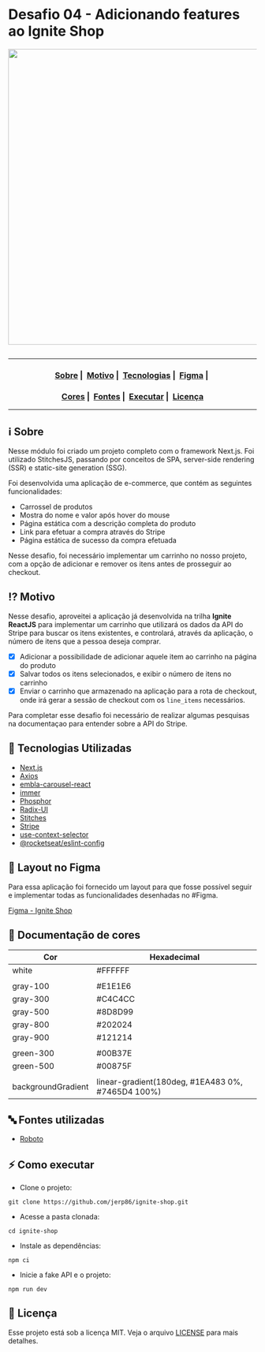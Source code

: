 # Desafio 04 - Adicionando features ao Ignite Shop

<p align="center" >
  <img src="https://user-images.githubusercontent.com/54115624/218580885-67a7ba7a-cee3-40ed-84a4-7ad5df82c504.png" alt="" width="600" />
</>

<p align="center">
  <a href="LICENSE">
    <img src="https://img.shields.io/badge/License-MIT-green.svg" alt="" />
  </a>
</p>

---

<h3 align="center">
  <a href="#information_source-sobre">Sobre</a>&nbsp;|&nbsp;
  <a href="#interrobang-motivo">Motivo</a>&nbsp;|&nbsp;
  <a href="#rocket-tecnologias-utilizadas">Tecnologias</a>&nbsp;|&nbsp;
  <a href="#art-layout-no-figma">Figma</a>&nbsp;|&nbsp;
</h3>
<h3 align="center">
  <a href="#rainbow-documenta%C3%A7%C3%A3o-de-cores">Cores</a>&nbsp;|&nbsp;
  <a href="#abc-fontes-utilizadas">Fontes</a>&nbsp;|&nbsp;
  <a href="#zap-como-executar">Executar</a>&nbsp;|&nbsp;
  <a href="#memo-licen%C3%A7a">Licença</a>
</h3>

---

## :information_source: Sobre

Nesse módulo foi criado um projeto completo com o framework Next.js. Foi utilizado StitchesJS, passando por conceitos de SPA, server-side rendering (SSR) e static-site generation (SSG).

Foi desenvolvida uma aplicação de e-commerce, que contém as seguintes funcionalidades:

- Carrossel de produtos
- Mostra do nome e valor após hover do mouse
- Página estática com a descrição completa do produto
- Link para efetuar a compra através do Stripe
- Página estática de sucesso da compra efetuada

Nesse desafio, foi necessário implementar um carrinho no nosso projeto, com a opção de adicionar e remover os itens antes de prosseguir ao checkout.

## :interrobang: Motivo

Nesse desafio, aproveitei a aplicação já desenvolvida na trilha **Ignite ReactJS** para implementar um carrinho que utilizará os dados da API do Stripe para buscar os itens existentes, e controlará, através da aplicação, o número de itens que a pessoa deseja comprar.

- [x] Adicionar a possibilidade de adicionar aquele item ao carrinho na página do produto
- [x] Salvar todos os itens selecionados, e exibir o número de itens no carrinho
- [x] Enviar o carrinho que armazenado na aplicação para a rota de checkout, onde irá gerar a sessão de checkout com os `line_items` necessários.

Para completar esse desafio foi necessário de realizar algumas pesquisas na documentaçao para entender sobre a API do Stripe.

## :rocket: Tecnologias Utilizadas

- [Next.js](https://nextjs.org/)
- [Axios](https://axios-http.com/)
- [embla-carousel-react](https://www.embla-carousel.com/)
- [immer](https://github.com/immerjs/immer#readme)
- [Phosphor](https://phosphoricons.com/)
- [Radix-UI](https://www.radix-ui.com/)
- [Stitches](https://stitches.dev/)
- [Stripe](https://stripe.com/)
- [use-context-selector](https://github.com/dai-shi/use-context-selector#readme)
- [@rocketseat/eslint-config](https://github.com/rocketseat/eslint-config-rocketseat#readme)

## :art: Layout no Figma

Para essa aplicação foi fornecido um layout para que fosse possível seguir e implementar todas as funcionalidades desenhadas no #Figma.

[Figma - Ignite Shop](https://www.figma.com/file/FxlDRKOmznBbTH8DsTgnZU/Ignite-Shop-2.0/duplicate)

## :rainbow: Documentação de cores

| Cor                | Hexadecimal                                       |
| ------------------ | ------------------------------------------------- |
| white              | #FFFFFF                                           |
|                    |
| gray-100           | #E1E1E6                                           |
| gray-300           | #C4C4CC                                           |
| gray-500           | #8D8D99                                           |
| gray-800           | #202024                                           |
| gray-900           | #121214                                           |
|                    |
| green-300          | #00B37E                                           |
| green-500          | #00875F                                           |
|                    |
| backgroundGradient | linear-gradient(180deg, #1EA483 0%, #7465D4 100%) |

## :abc: Fontes utilizadas

- [Roboto](https://fonts.google.com/specimen/Roboto)

## :zap: Como executar

- Clone o projeto:

```
git clone https://github.com/jerp86/ignite-shop.git
```

- Acesse a pasta clonada:

```
cd ignite-shop
```

- Instale as dependências:

```
npm ci
```

- Inicie a fake API e o projeto:

```
npm run dev
```

## :memo: Licença

Esse projeto está sob a licença MIT. Veja o arquivo [LICENSE](LICENSE) para mais detalhes.
